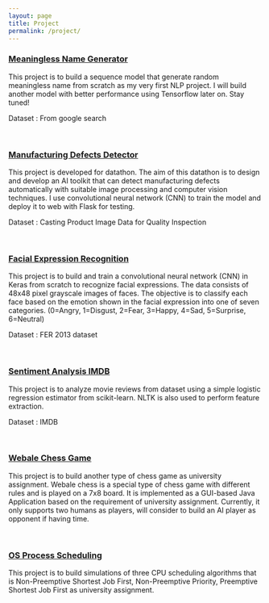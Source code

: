 ```yaml
---
layout: page
title: Project
permalink: /project/
---
```


<a href="https://github.com/awyewlim/Nonsensical-Appellationr"><h3>Meaningless Name Generator</h3></a>
<p>
This project is to build a sequence model that generate random meaningless name from scratch as my very first NLP project. I will build another model with better performance using Tensorflow later on. Stay tuned!

Dataset : From google search
</p>
<br>

<a href="https://github.com/awyewlim/Manufacturing-Defects-Detector"><h3>Manufacturing Defects Detector</h3></a>
<p>
This project is developed for datathon. The aim of this datathon is to design and develop an AI toolkit that can detect manufacturing defects automatically with suitable image processing and computer vision techniques. I use convolutional neural network (CNN) to train the model and deploy it to web with Flask for testing.

Dataset : Casting Product Image Data for Quality Inspection
</p>
<br>

<a href="https://github.com/awyewlim/Facial-Expression-Recognition"><h3>Facial Expression Recognition</h3></a>
<p>
This project is to build and train a convolutional neural network (CNN) in Keras from scratch to recognize facial expressions. The data consists of 48x48 pixel grayscale images of faces. The objective is to classify each face based on the emotion shown in the facial expression into one of seven categories. (0=Angry, 1=Disgust, 2=Fear, 3=Happy, 4=Sad, 5=Surprise, 6=Neutral)

Dataset : FER 2013 dataset
</p>
<br>

<a href="https://github.com/awyewlim/Sentiment-Analysis-IMDB"><h3>Sentiment Analysis IMDB</h3></a>
<p>
This project is to analyze movie reviews from dataset using a simple logistic regression estimator from scikit-learn. NLTK is also used to perform feature extraction.

Dataset : IMDB
</p>
<br>

<a href="https://github.com/awyewlim/Webale-Chess-Game"><h3>Webale Chess Game</h3></a>
<p>
This project is to build another type of chess game as university assignment. Webale chess is a special type of chess game with different rules and is played on a 7x8 board. It is implemented as a GUI-based Java Application based on the requirement of university assignment. Currently, it only supports two humans as players, will consider to build an AI player as opponent if having time.
</p>
<br>

<a href="https://github.com/awyewlim/Process-Scheduling"><h3>OS Process Scheduling</h3></a>
<p>

This project is to build simulations of three CPU scheduling algorithms that is Non-Preemptive Shortest Job First, Non-Preemptive Priority, Preemptive Shortest Job First as university assignment.
</p>
<br>
